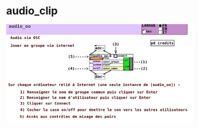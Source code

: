 # audio_clip

<p align="center">
<img src="https://raw.githubusercontent.com/jyg/pdr/master/modules/basic/audio_oo/audio_oo-help.png" alt="audio_oo" >
</p>
